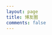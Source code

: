 ```yaml
---
layout: page
title: 博友圈
comments: false
---
```


<script data-category-id="8" data-page="posts" async src="https://blog-friend-circle.xavierskip.workers.dev/app.js"></script>
